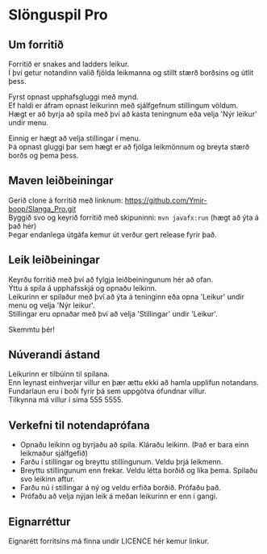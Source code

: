 
# Slönguspil Pro

## Um forritið

Forritið er snakes and ladders leikur.  
Í því getur notandinn valið fjölda leikmanna og stillt stærð borðsins og útlit þess.  

Fyrst opnast upphafsgluggi með mynd.  
Ef haldi er áfram opnast leikurinn með sjálfgefnum stillingum völdum.  
Hægt er að byrja að spila með því að kasta teningnum eða velja 'Nýr leikur' undir menu.  

Einnig er hægt að velja stillingar í menu.  
Þá opnast gluggi þar sem hægt er að fjölga leikmönnum og breyta stærð borðs og þema þess.  



## Maven leiðbeiningar

Gerið clone á forritið með linknum: https://github.com/Ymir-boop/Slanga_Pro.git  
Byggið svo og keyrið forritið með skipuninni:
``` mvn javafx:run ```
(hægt að ýta á það hér)  
Þegar endanlega útgáfa kemur út verður gert release fyrir það.  


## Leik leiðbeiningar
Keyrðu forritið með því að fylgja leiðbeiningunum hér að ofan.  
Ýttu á spila á upphafsskjá og opnaðu leikinn.  
Leikurinn er spilaður með því að ýta á teninginn eða opna 'Leikur' undir menu og velja 'Nýr leikur'.  
Stillingar eru opnaðar með því að velja 'Stillingar' undir 'Leikur'.  

Skemmtu þér!

## Núverandi ástand
Leikurinn er tilbúinn til spilana.   
Enn leynast einhverjar villur en þær ættu ekki að hamla upplifun notandans.  
Fundarlaun eru í boði fyrir þá sem uppgötva ófundnar villur.  
Tilkynna má villur í síma 555 5555.

## Verkefni til notendaprófana

 - Opnaðu leikinn og byrjaðu að spila. Kláraðu leikinn. (Það er bara einn leikmaður sjálfgefið)  
 - Farðu í stillingar og breyttu stillingunum. Veldu þrjá leikmenn.  
 - Breyttu stillingunum enn frekar. Veldu létta borðið og líka þema. Spilaðu svo leikinn aftur.  
 - Farðu nú í stillingar á ný og veldu erfiða borðið. Prófaðu það.  
 - Prófaðu að velja nýjan leik á meðan leikurinn er enn í gangi.  

## Eignarréttur
Eignarétt forritsins má finna undir LICENCE hér kemur linkur.